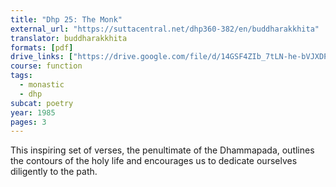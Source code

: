 ```yaml
---
title: "Dhp 25: The Monk"
external_url: "https://suttacentral.net/dhp360-382/en/buddharakkhita"
translator: buddharakkhita
formats: [pdf]
drive_links: ["https://drive.google.com/file/d/14GSF4ZIb_7tLN-he-bVJXDPUlRrOlHhp/view?usp=drivesdk"]
course: function
tags:
  - monastic
  - dhp
subcat: poetry
year: 1985
pages: 3
---
```


This inspiring set of verses, the penultimate of the Dhammapada, outlines the contours of the holy life and encourages us to dedicate ourselves diligently to the path.
